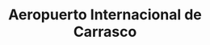 ---
title: Aeropuerto Internacional de Carrasco
url: /aeropuerto-internacional-de-carrasco/
latitude: -34.845
longitude: -56.019
---